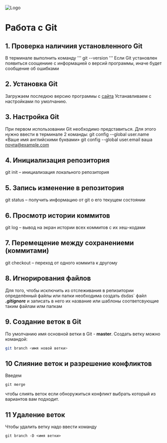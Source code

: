 ![Logo](2color-lightbg@2x.png)
# Работа с Git 
## 1. Проверка наличиия установленного Git
В терминале выполнить команду '''
git --version
'''
 Если Git установлен появиться соощениие с информацией о версий программы, иначе будет сообщение об ошибками 

## 2. Установка Git
Загружаем последюю версию программы с [сайта](https://git-scm.com/downloads)
Устанавливаем с настройками по умолчанию.
## 3. Настройка Git
При первом использовании Git необходимо представиться.
Для этого нужно ввести в терминале 2 команды:
git config --global user.name «Ваше имя английскими буквами»
git config --global user.email ваша почта@example.com
## 4. Инициализация репозитория
git init – инициализация локального репозитория

## 5. Запись изменение в репозитория 
 git status – получить информацию от git о его текущем состоянии
## 6. Просмотр истории коммитов 
 git log – вывод на экран истории всех коммитов с их хеш-кодами
## 7. Перемещение между сохранениеми (коммитами)
git checkout – переход от одного коммита к другому
## 8. Игнорирования файлов 
  Для того, чтобы исключить из отслеживания в репизитории определённый файлы или папки необходима создать
  dsdas` файл ***.gitignore*** и записать в него их название или шаблоны соответсвующие таким файлам илм папкам 
## 9. Создание веток в Git
По умолчанию имя основной ветки в Git - **master**.
 Создать ветку можно командой:
 ``` bash
 git branch <имя новой ветки>
 ```
## 10 Слияние веток и разрешение конфликтов 
Введем
``` 
git merge
```
чтобы слиять веток если обноружиться конфликт выбрать который из вариантов вам подходит.
## 11 Удаление веток
Чтобы удалить ветку надо ввести команду 
```
git branch -D <имя ветки>
```


